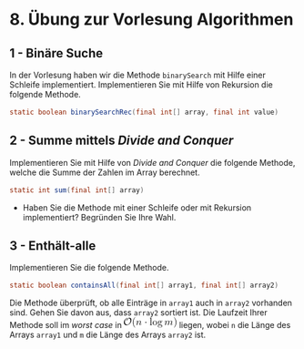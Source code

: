 # 8. Übung zur Vorlesung Algorithmen

## 1 - Binäre Suche

In der Vorlesung haben wir die Methode `binarySearch` mit Hilfe einer Schleife implementiert. Implementieren Sie mit Hilfe von Rekursion die folgende Methode.

```java
static boolean binarySearchRec(final int[] array, final int value)
```

## 2 - Summe mittels _Divide and Conquer_

Implementieren Sie mit Hilfe von _Divide and Conquer_ die folgende Methode, welche die Summe der Zahlen im Array berechnet.

```java
static int sum(final int[] array)
```

- Haben Sie die Methode mit einer Schleife oder mit Rekursion implementiert? Begründen Sie Ihre Wahl.


## 3 - Enthält-alle

Implementieren Sie die folgende Methode.

```java
static boolean containsAll(final int[] array1, final int[] array2)
```

Die Methode überprüft, ob alle Einträge in `array1` auch in `array2` vorhanden sind.
Gehen Sie davon aus, dass `array2` sortiert ist.
Die Laufzeit Ihrer Methode soll im _worst case_ in ![\mathcal{O}(n \cdot \log m)](images/nlogm.png) liegen, wobei `n` die Länge des Arrays `array1` und `m` die Länge des Arrays `array2` ist.
